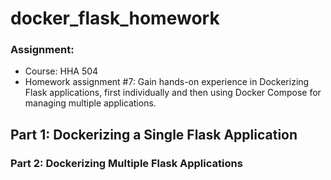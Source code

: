 # docker_flask_homework

### Assignment:
- Course: HHA 504
- Homework assignment #7: Gain hands-on experience in Dockerizing Flask applications, first individually and then using Docker Compose for managing multiple applications.

## Part 1: Dockerizing a Single Flask Application

### Part 2: Dockerizing Multiple Flask Applications

